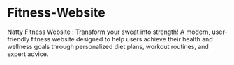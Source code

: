 # Fitness-Website
Natty Fitness Website : Transform your sweat into strength! A modern, user-friendly fitness website designed to help users achieve their health and wellness goals through personalized diet plans, workout routines, and expert advice.


